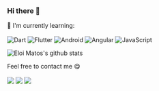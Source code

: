 ### Hi there 👋

:page_with_curl: I'm currently learning:
<br><br>
![Dart](https://img.shields.io/badge/dart-%230175C2.svg?style=for-the-badge&logo=dart&logoColor=white)
![Flutter](https://img.shields.io/badge/Flutter-%2302569B.svg?style=for-the-badge&logo=Flutter&logoColor=white)
![Android](https://img.shields.io/badge/Android-%232fdc82.svg?style=for-the-badge&logo=Android&logoColor=white)
![Angular](https://img.shields.io/badge/Angular-%23de0031.svg?style=for-the-badge&logo=Angular&logoColor=white)
![JavaScript](https://img.shields.io/badge/javascript-%23323330.svg?style=for-the-badge&logo=javascript&logoColor=%23F7DF1E)

![Eloi Matos's github stats](https://bad-apple-github-readme.vercel.app/api?show_bg=1&username=Eloi-SK)

Feel free to contact me :yum:
<br><br>
[<img src="https://img.shields.io/badge/Telegram-%40eloi_sk-%2336acf2">](https://t.me/eloi_sk)
[<img src="https://img.shields.io/badge/Linkedin-Eloi Matos-%23007ab5">](https://www.linkedin.com/in/eloi-morais-de-matos)
[<img src="https://img.shields.io/badge/Email-eloi_matos%40hotmail.com-orange">](mailto:eloi_matos@hotmail.com)
